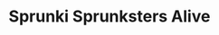 ---
slug: sprunki-sprunksters-alive-1849
title: Sprunki Sprunksters Alive
description: "Sprunki Sprunksters Alive is an exciting online game. Play for free directly in your browser!"
icon: /images/popular_mods/Sprunki Sprunksters Alive.png
url: https://wowtbc.net/sprunkin/sprunksters-alive/index.html
previewImage: /images/popular_mods/Sprunki Sprunksters Alive.png
type: popular mods

# SEO配置
seo:
  title: "Sprunki Sprunksters Alive - Play Free Online Game | Fun Browser Games"
  description: "Sprunki Sprunksters Alive - Play this fun online game for free in your browser. No download required!"
  ogImage: "/images/popular_mods/Sprunki Sprunksters Alive.png"
  keywords: "sprunki-sprunksters-alive-1849, online game, browser game, free game, popular mods game, play online"

videoUrls:
  - https://www.youtube.com/embed/example1
  - https://www.youtube.com/embed/example2

whyPlay:
  title: "Why Play Sprunki Sprunksters Alive?"
  items:
    - "Immersive Gameplay: Sprunki Sprunksters Alive offers an engaging and immersive gaming experience that will keep you entertained for hours"
    - "Challenging Levels: Test your skills with increasingly difficult challenges and obstacles"
    - "Beautiful Graphics: Enjoy stunning visuals and smooth animations that bring the game world to life"
    - "Regular Updates: New content and features are added regularly to keep the game fresh and exciting"
    - "Free to Play: Experience all the fun without spending a penny"
    - "Community Features: Connect with other players, share strategies, and compete for high scores"
    - "Cross-Platform: Play on any device with a web browser, no downloads required"

features:
  title: "Key Features of Sprunki Sprunksters Alive"
  image: "/images/popular_mods/Sprunki Sprunksters Alive.png"
  items:
    - "Intuitive Controls: Easy to learn controls make Sprunki Sprunksters Alive accessible for players of all skill levels"
    - "Multiple Game Modes: Enjoy various gameplay options that provide different challenges and experiences"
    - "Character Customization: Personalize your gaming experience with unique characters and items"
    - "Achievement System: Complete special tasks to earn rewards and recognition"
    - "Leaderboards: Compete with players worldwide and see who can achieve the highest scores"

characteristics:
  title: "Game Characteristics"
  image: "/images/popular_mods/Sprunki Sprunksters Alive.png"
  items:
    - "Genre: Popular mods game with elements of strategy and skill"
    - "Difficulty: Suitable for both casual gamers and those seeking a challenge"
    - "Play Time: Quick sessions or extended gameplay, depending on your preference"
    - "Art Style: Vibrant and engaging visuals that enhance the gaming experience"
    - "Sound Design: Immersive audio that complements the gameplay perfectly"

info: "Sprunki Sprunksters Alive is an exciting online game that offers players a unique and engaging gaming experience. With its intuitive controls, stunning visuals, and challenging gameplay, Sprunki Sprunksters Alive provides hours of entertainment for players of all ages and skill levels. Whether you're looking for a quick gaming session during a break or an extended play session, Sprunki Sprunksters Alive delivers an immersive experience that will keep you coming back for more. The game features multiple levels of increasing difficulty, ensuring that players are constantly challenged as they progress. With regular updates adding new content and features, Sprunki Sprunksters Alive remains fresh and exciting, providing endless entertainment options for its growing community of players."

howToPlayIntro: "Welcome to Sprunki Sprunksters Alive! This guide will walk you through the basics and help you master the game. Whether you're a beginner or looking to improve your skills, these tips and instructions will enhance your gaming experience."

howToPlaySteps:
  - title: "Getting Started"
    description: "Begin your Sprunki Sprunksters Alive adventure by familiarizing yourself with the controls. Use your keyboard or mouse to navigate through the game interface. The tutorial will guide you through the basic mechanics and help you understand the objectives."
  - title: "Understanding the Objectives"
    description: "In Sprunki Sprunksters Alive, your main goal is to progress through levels by completing specific objectives. Each level presents unique challenges that require different strategies and approaches."
  - title: "Mastering the Controls"
    description: "Practice using the controls to improve your precision and reaction time. Sprunki Sprunksters Alive requires quick reflexes and strategic thinking to overcome obstacles and defeat opponents."
  - title: "Utilizing Power-ups"
    description: "Collect power-ups throughout the game to enhance your abilities and overcome difficult challenges. Each power-up offers unique advantages that can be crucial for success."
  - title: "Developing Strategies"
    description: "As you progress in Sprunki Sprunksters Alive, develop effective strategies for different scenarios. Analyze patterns, anticipate challenges, and adapt your approach to maximize your performance."

faq:
  title: "Frequently Asked Questions about Sprunki Sprunksters Alive"
  items:
    - question: "Is Sprunki Sprunksters Alive free to play?"
      answer: "Yes, Sprunki Sprunksters Alive is completely free to play directly in your web browser. No downloads or purchases are required to enjoy the full game experience."
    - question: "Can I play Sprunki Sprunksters Alive on mobile devices?"
      answer: "Yes, Sprunki Sprunksters Alive is optimized for both desktop and mobile play. You can enjoy the game on any device with a web browser and internet connection."
    - question: "Are there any in-game purchases?"
      answer: "While Sprunki Sprunksters Alive is free to play, there may be optional in-game purchases available for cosmetic items or additional features that don't affect core gameplay."
    - question: "How often is Sprunki Sprunksters Alive updated?"
      answer: "The developers regularly update Sprunki Sprunksters Alive with new content, features, and improvements based on player feedback and game performance."
    - question: "Can I play Sprunki Sprunksters Alive offline?"
      answer: "Currently, Sprunki Sprunksters Alive requires an internet connection to play as it's a browser-based online game."
    - question: "Is Sprunki Sprunksters Alive suitable for children?"
      answer: "Yes, Sprunki Sprunksters Alive is designed to be family-friendly and suitable for players of all ages."
    - question: "How do I report bugs or issues?"
      answer: "If you encounter any problems while playing Sprunki Sprunksters Alive, you can report them through the game's support page or contact the developers directly through their website."
    - question: "Still Have Questions?"
      answer: "If you have additional questions about Sprunki Sprunksters Alive that aren't covered in this FAQ, please visit our support center or contact our customer service team for assistance."
---